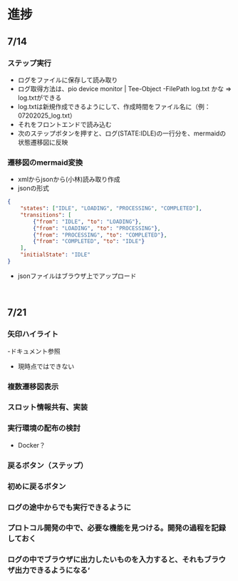 # 進捗

## 7/14
### ステップ実行
- ログをファイルに保存して読み取り
- ログ取得方法は、pio device monitor | Tee-Object -FilePath log.txt かな ⇒ log.txtができる
- log.txtは新規作成できるようにして、作成時間をファイル名に（例：07202025_log.txt）
- それをフロントエンドで読み込む
- 次のステップボタンを押すと、ログ(STATE:IDLE)の一行分を、mermaidの状態遷移図に反映

### 遷移図のmermaid変換
- xmlからjsonから(小林)読み取り作成
- jsonの形式
```json
{
    "states": ["IDLE", "LOADING", "PROCESSING", "COMPLETED"],
    "transitions": [
        {"from": "IDLE", "to": "LOADING"},
        {"from": "LOADING", "to": "PROCESSING"},
        {"from": "PROCESSING", "to": "COMPLETED"},
        {"from": "COMPLETED", "to": "IDLE"}
    ],
    "initialState": "IDLE"
}
```
- jsonファイルはブラウザ上でアップロード

<br> 

## 7/21
### 矢印ハイライト
-ドキュメント参照
- 現時点ではできない

### 複数遷移図表示

###  スロット情報共有、実装

### 実行環境の配布の検討
- Docker？

### 戻るボタン（ステップ）

### 初めに戻るボタン

### ログの途中からでも実行できるように

### プロトコル開発の中で、必要な機能を見つける。開発の過程を記録しておく

### ログの中でブラウザに出力したいものを入力すると、それもブラウザ出力できるようになる‘
